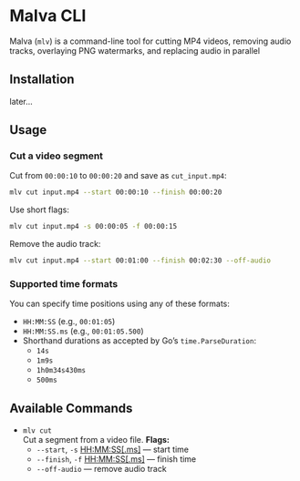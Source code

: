 # Malva CLI

Malva (`mlv`) is a command-line tool for cutting MP4 videos, removing audio tracks, overlaying PNG watermarks, and replacing audio in parallel

## Installation

later...

## Usage

### Cut a video segment

Cut from `00:00:10` to `00:00:20` and save as `cut_input.mp4`:

```bash
mlv cut input.mp4 --start 00:00:10 --finish 00:00:20
```

Use short flags:

```bash
mlv cut input.mp4 -s 00:00:05 -f 00:00:15
```

Remove the audio track:

```bash
mlv cut input.mp4 --start 00:01:00 --finish 00:02:30 --off-audio
```

### Supported time formats

You can specify time positions using any of these formats:

- `HH:MM:SS` (e.g., `00:01:05`)
- `HH:MM:SS.ms` (e.g., `00:01:05.500`)
- Shorthand durations as accepted by Go’s `time.ParseDuration`:
  - `14s`
  - `1m9s`
  - `1h0m34s430ms`
  - `500ms`

## Available Commands

- `mlv cut`  
  Cut a segment from a video file.
  **Flags:**
  - `--start`, `-s` <HH:MM:SS[.ms]> — start time  
  - `--finish`, `-f` <HH:MM:SS[.ms]> — finish time  
  - `--off-audio` — remove audio track
